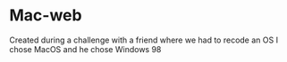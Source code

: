 # Mac-web
Created during a challenge with a friend where we had to recode an OS I chose MacOS and he chose Windows 98
